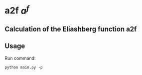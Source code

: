 # a2f $a^f$
Calculation of the Eliashberg function a2f
---
## Usage
Run command:
```
python main.py -p 
```
